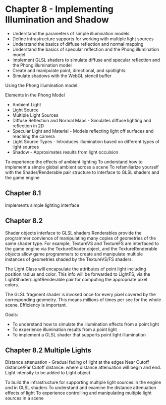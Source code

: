 # Chapter 8 - Implementing Illumination and Shadow

* Understand the parameters of simple illumination models
* Define infrastructure supports for working with multiple light sources
* Understand the basics of diffuse reflection and normal mapping
* Understand the basics of specular reflection and the Phong illumination model
* Implement GLSL shaders to simulate diffuse and specular reflection and the Phong illumination model
* Create and manipulate point, directional, and spotlights
* Simulate shadows with the WebGL stencil buffer

Using the Phong illumination model.

Elements in the Phong Model

* Ambient Light
* Light Source
* Multiple Light Sources
* Diffuse Reflection and Normal Maps - Simulates diffuse lighting and reflection in 2D
* Specular Light and Material - Models reflecting light off surfaces and reaching the camera
* Light Source Types - Introduces illumination based on different types of light sources
* Shadow - Approximates results from light occulsion

To experience the effects of ambient lighting
To understand how to implement a simple global ambient across a scene
To refamiliarize yourself with the Shader/Renderable pair structure to interface to GLSL shaders and the game engine

## Chapter 8.1
Implements simple lighting interface

## Chapter 8.2

Shader objects interface to GLSL shaders
Renderables provide the programmer convience of manipulating many copies of geometries of the same shader type.
For example, TextureVS and TextureFS are interfaced to the game engine via the TextureShader object, and the TextureRenderable objects allow game programmers to create and manipulate multiple instances of geometries shaded by the TextureVS/FS shaders.

The Light Class will encapsulate the attributes of point light including position radius and color. This info will be forwarded to  LightFS, via the LightShader/LightRenderable pair for computing the appropriate pixel colors.

The GLSL fragment shader is invoked once for every pixel covered by the corresponding geometry. This means millions of times per sec for the whole scene. Efficiency is important.

Goals:
* To understand how to simulate the illumination effects from a point light
* To experience illumination results from a point light
* To implement a GLSL shader that supports point light illumination

## Chapter 8.2 Multiple Lights

Distance attenuation - Gradual fading of light at the edges
Near Cutoff distance/Far Cutoff distance: where distance attenuation will begin and end.
Light intensity to be added to Light object.

To build the infrastructure for supporting multiple light sources in the engine and in GLSL shaders
To understand and examine the distance attenuation effects of light
To experience controlling and manipulating multiple light sources in a scene